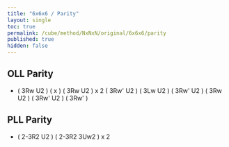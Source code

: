 ```yaml
---
title: "6x6x6 / Parity"
layout: single
toc: true
permalink: /cube/method/NxNxN/original/6x6x6/parity
published: true
hidden: false
---
```


<head>
  <base target="_blank">
  <link
    rel   = "stylesheet"
    type  = "text/css"
    href  = "/assets/css/twisty/NxNxN/6x6x6.css"
  >
  <script
    src   = "https://cdn.cubing.net/js/cubing/twisty"
    type  = "module"
    defer
  ></script>
</head>




## OLL Parity

- ( 3Rw U2 ) ( x ) ( 3Rw U2 ) x 2 ( 3Rw' U2 ) ( 3Lw U2 ) ( 3Rw' U2 ) ( 3Rw U2 ) ( 3Rw' U2 ) ( 3Rw' )
  <div class="twisty-wrapper">
    <twisty-player
      puzzle                    = "6x6x6"
      experimental-stickering   = "OLL"
      alg                       = "(3Rw U2') x (3Rw U2')2 (3Rw' U2') (3Lw U2') (3Rw' U2') (3Rw U2') (3Rw' U2') 3Rw'"
      experimental-setup-alg    = ""
      experimental-setup-anchor = "end"
      tempo-scale               = "1.3"
    ></twisty-player>
  </div>



## PLL Parity

- ( 2-3R2 U2 ) ( 2-3R2 3Uw2 ) x 2
  <div class="twisty-wrapper">
    <twisty-player
      puzzle                    = "6x6x6"
      experimental-stickering   = "PLL"
      alg                       = "2-3R2 U2' (2-3R2 3Uw2')2"
      experimental-setup-alg    = ""
      experimental-setup-anchor = "end"
      tempo-scale               = "1.3"
    ></twisty-player>
  </div>
